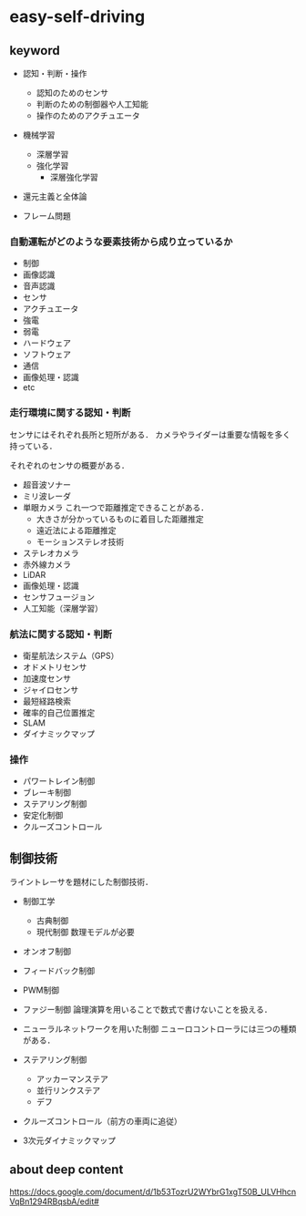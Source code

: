 # easy-self-driving
## keyword
* 認知・判断・操作
    * 認知のためのセンサ
    * 判断のための制御器や人工知能
    * 操作のためのアクチュエータ

* 機械学習
    * 深層学習
    * 強化学習
        * 深層強化学習

* 還元主義と全体論

* フレーム問題

### 自動運転がどのような要素技術から成り立っているか
* 制御
* 画像認識
* 音声認識
* センサ
* アクチュエータ
* 強電
* 弱電
* ハードウェア
* ソフトウェア
* 通信
* 画像処理・認識
* etc

### 走行環境に関する認知・判断
センサにはそれぞれ長所と短所がある．
カメラやライダーは重要な情報を多く持っている．

それぞれのセンサの概要がある．
* 超音波ソナー
* ミリ波レーダ
* 単眼カメラ
これ一つで距離推定できることがある．
    * 大きさが分かっているものに着目した距離推定
    * 遠近法による距離推定
    * モーションステレオ技術
* ステレオカメラ
* 赤外線カメラ
* LiDAR
* 画像処理・認識
* センサフュージョン
* 人工知能（深層学習）
### 航法に関する認知・判断
* 衛星航法システム（GPS）
* オドメトリセンサ
* 加速度センサ
* ジャイロセンサ
* 最短経路検索
* 確率的自己位置推定
* SLAM
* ダイナミックマップ
### 操作
* パワートレイン制御
* ブレーキ制御
* ステアリング制御
* 安定化制御
* クルーズコントロール

## 制御技術
ライントレーサを題材にした制御技術．
* 制御工学
    * 古典制御
    * 現代制御
    数理モデルが必要

* オンオフ制御
* フィードバック制御
* PWM制御
* ファジー制御
論理演算を用いることで数式で書けないことを扱える．
* ニューラルネットワークを用いた制御
ニューロコントローラには三つの種類がある．
* ステアリング制御
    * アッカーマンステア
    * 並行リンクステア
    * デフ
* クルーズコントロール（前方の車両に追従）
* 3次元ダイナミックマップ


## about deep content
https://docs.google.com/document/d/1b53TozrU2WYbrG1xgT50B_ULVHhcnVqBn1294RBqsbA/edit#

